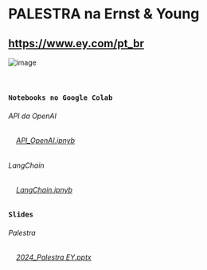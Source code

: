 # PALESTRA na Ernst & Young 
## https://www.ey.com/pt_br
![image](https://github.com/adalves-ufabc/2024-Palestra-EY/assets/72447915/570a7012-2048-483c-a6dc-332957aaf157)

<br>

### `Notebooks no Google Colab` 


###### API da OpenAI

###### &nbsp;&nbsp;&nbsp; [API_OpenAI.ipnyb](https://github.com/adalves-ufabc/2024-Palestra-EY/blob/main/notebooks/2024_Palestra_EY_API_OpenAI.ipynb)

###### LangChain
###### &nbsp;&nbsp;&nbsp; [LangChain.ipnyb](https://github.com/adalves-ufabc/2024-Palestra-EY/blob/main/notebooks/2024_Palestra_EY_LangChain.ipynb)

### `Slides`

###### Palestra

###### &nbsp;&nbsp;&nbsp; [2024_Palestra EY.pptx](https://github.com/adalves-ufabc/2024-Palestra-EY/blob/main/slides/2024_Palestra_EY.pptx)
